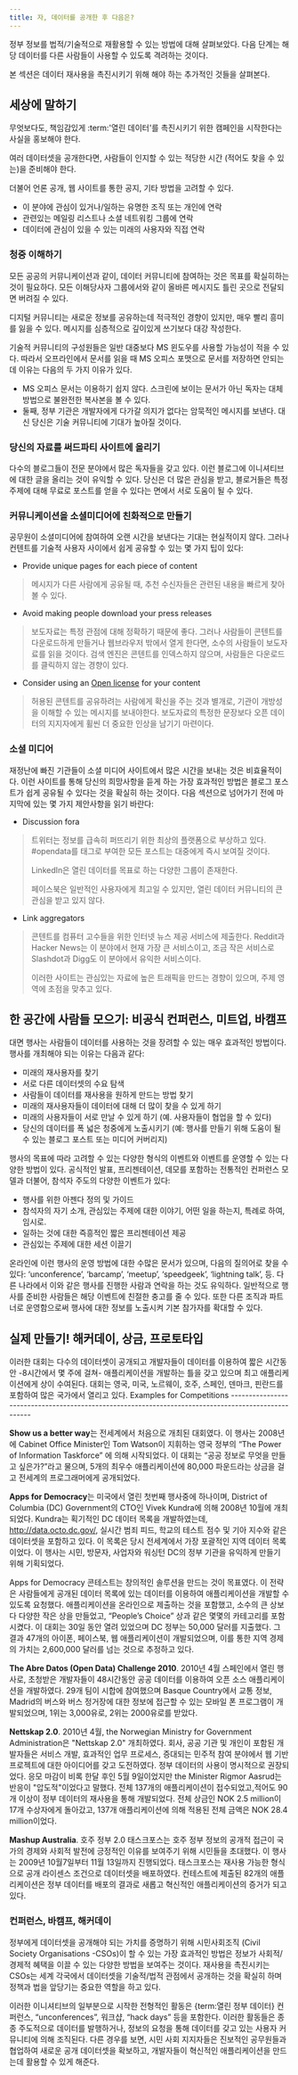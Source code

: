 ```yaml
---
title: 자, 데이터를 공개한 후 다음은?
---
```


정부 정보를 법적/기술적으로 재활용할 수 있는 방법에 대해 살펴보았다. 다음 단계는 해당 데이터를 다른 사람들이 사용할 수 있도록 격려하는 것이다.

본 섹션은 데이터 재사용을 촉진시키기 위해 해야 하는 추가적인 것들을 살펴본다.

## 세상에 말하기

무엇보다도, 책임감있게 :term:'열린 데이터'를 촉진시키기 위한 캠페인을 시작한다는 사실을 홍보해야 한다.

여러 데이터셋을 공개한다면, 사람들이 인지할 수 있는 적당한 시간 (적어도 찾을 수 있는)을 준비해야 한다.

더불어 언론 공개, 웹 사이트를 통한 공지, 기타 방법을 고려할 수 있다.

-   이 분야에 관심이 있거나/일하는 유명한 조직 또는 개인에 연락
-   관련있는 메일링 리스트나 소셜 네트워킹 그룹에 연락
-   데이터에 관심이 있을 수 있는 미래의 사용자와 직접 연락

### 청중 이해하기

모든 공공의 커뮤니케이션과 같이, 데이터 커뮤니티에 참여하는 것은 목표를 확실히하는 것이 필요하다. 모든 이해당사자 그룹에서와 같이 올바른 메시지도 틀린 곳으로 전달되면 버려질 수 있다.

디지털 커뮤니티는 새로운 정보를 공유하는데 적극적인 경향이 있지만, 매우 빨리 흥미를 잃을 수 있다. 메시지를 심층적으로 깊이있게 쓰기보다 대강 작성한다.

기술적 커뮤니티의 구성원들은 일반 대중보다 MS 윈도우를 사용할 가능성이 적을 수 있다. 따라서 오프라인에서 문서를 읽을 때 MS 오피스 포맷으로 문서를 저장하면 안되는데 이유는 다음의 두 가지 이유가 있다.

-   MS 오피스 문서는 이용하기 쉽지 않다. 스크린에 보이는 문서가 아닌 독자는 대체방법으로 불완전한 복사본을 볼 수 있다.
-   둘째, 정부 기관은 개발자에게 다가갈 의지가 없다는 암묵적인 메시지를 보낸다. 대신 당신은 기술 커뮤니티에 기대가 높아질 것이다.

### 당신의 자료를 써드파티 사이트에 올리기

다수의 블로그들이 전문 분야에서 많은 독자들을 갖고 있다. 이런 블로그에 이니셔티브에 대한 글을 올리는 것이 유익할 수 있다. 당신은 더 많은 관심을 받고, 블로거들은 특정 주제에 대해 무료로 포스트를 얻을 수 있다는 면에서 서로 도움이 될 수 있다.

### 커뮤니케이션을 소셜미디어에 친화적으로 만들기

공무원이 소셜미디어에 참여하여 오랜 시간을 보낸다는 기대는 현실적이지 않다. 그러나 컨텐트를 기술적 사용자 사이에서 쉽게 공유할 수 있는 몇 가지 팁이 있다:

-   Provide unique pages for each piece of content

> 메시지가 다른 사람에게 공유될 때, 추천 수신자들은 관련된 내용을 빠르게 찾아볼 수 있다.

-   Avoid making people download your press releases

> 보도자료는 특정 관점에 대해 정확하기 때문에 좋다. 그러나 사람들이 콘텐트를 다운로드하게 만들거나 웹브라우저 밖에서 열게 한다면, 소수의 사람들이 보도자료를 읽을 것이다. 검색 엔진은 콘텐트를 인덱스하지 않으며, 사람들은 다운로드를 클릭하지 않는 경향이 있다.

-   Consider using an [Open license](http://opendefinition.org/licenses/#content) for your content

> 허용된 콘텐트를 공유하려는 사람에게 확신을 주는 것과 별개로, 기관이 개방성을 이해할 수 있는 메시지를 보내야한다. 보도자료의 특정한 문장보다 오픈 데이터의 지지자에게 휠씬 더 중요한 인상을 남기기 마련이다.

### 소셜 미디어

재정난에 빠진 기관들이 소셜 미디어 사이트에서 많은 시간을 보내는 것은 비효율적이다. 이런 사이트를 통해 당신의 희망사항을 듣게 하는 가장 효과적인 방법은 블로그 포스트가 쉽게 공유될 수 있다는 것을 확실히 하는 것이다. 다음 섹션으로 넘어가기 전에 마지막에 있는 몇 가지 제안사항을 읽기 바란다:

-   Discussion fora

> 트위터는 정보를 급속히 퍼뜨리기 위한 최상의 플랫폼으로 부상하고 있다. \#opendata를 태그로 부여한 모든 포스트는 대중에게 즉시 보여질 것이다.
>
> LinkedIn은 열린 데이터를 목표로 하는 다양한 그룹이 존재한다.
>
> 페이스북은 일반적인 사용자에게 최고일 수 있지만, 열린 데이터 커뮤니티의 큰 관심을 받고 있지 않다.

-   Link aggregators

> 콘텐트를 컴퓨터 고수들을 위한 인터넷 뉴스 제공 서비스에 제출한다. Reddit과 Hacker News는 이 분야에서 현재 가장 큰 서비스이고, 조금 작은 서비스로 Slashdot과 Digg도 이 분야에서 유익한 서비스이다.
>
> 이러한 사이트는 관심있는 자료에 높은 트래픽을 만드는 경향이 있으며, 주제 영역에 초점을 맞추고 있다.

## 한 공간에 사람들 모으기: 비공식 컨퍼런스, 미트업, 바캠프

대면 행사는 사람들이 데이터를 사용하는 것을 장려할 수 있는 매우 효과적인 방법이다. 행사를 개최해야 되는 이유는 다음과 같다:

-   미래의 재사용자를 찾기
-   서로 다른 데이터셋의 수요 탐색
-   사람들이 데이터를 재사용을 원하게 만드는 방법 찾기
-   미래의 재사용자들이 데이터에 대해 더 많이 찾을 수 있게 하기
-   미래의 사용자들이 서로 만날 수 있게 하기 (예. 사용자들이 협업을 할 수 있다)
-   당신의 데이터를 폭 넓은 청중에게 노출시키기 (예: 행사를 만들기 위해 도움이 될 수 있는 블로그 포스트 또는 미디어 커버리지)

행사의 목표에 따라 고려할 수 있는 다양한 형식의 이벤트와 이벤트를 운영할 수 있는 다양한 방법이 있다. 공식적인 발표, 프리젠테이션, 데모를 포함하는 전통적인 컨퍼런스 모델과 더불어, 참석자 주도의 다양한 이벤트가 있다:

-   행사를 위한 아젠다 정의 및 가이드
-   참석자의 자기 소개, 관심있는 주제에 대한 이야기, 어떤 일을 하는지, 특례로 하여, 임시로.
-   일하는 것에 대한 즉흥적인 짧은 프리젠테이션 제공
-   관심있는 주제에 대한 세션 이끌기

온라인에 이런 행사의 운영 방법에 대한 수많은 문서가 있으며, 다음의 질의어로 찾을 수 있다: ‘unconference’, ‘barcamp’, ‘meetup’, ‘speedgeek’, ‘lightning talk’, 등. 다른 나라에서 이와 같은 행사를 진행한 사람과 연락을 하는 것도 유익하다. 일반적으로 행사를 준비한 사람들은 해당 이벤트에 친절한 충고를 줄 수 있다. 또한 다른 조직과 파트너로 운영함으로써 행사에 대한 정보를 노출시켜 기본 참가자를 확대할 수 있다.

## 실제 만들기! 해커데이, 상금, 프로토타입

이러한 대회는 다수의 데이터셋이 공개되고 개발자들이 데이터를 이용하여 짧은 시간동안 -8시간에서 몇 주에 걸쳐- 애플리케이션을 개발하는 틀을 갖고 있으며 최고 애플리케이션에게 상이 수여된다. 대회는 영국, 미국, 노르웨이, 호주, 스페인, 덴마크, 핀란드를 포함하여 많은 국가에서 열리고 있다. Examples for Competitions ----------------------------------------------------------------------------------------------------

**Show us a better way**는 전세계에서 처음으로 개최된 대회였다. 이 행사는 2008년에 Cabinet Office Minister인 Tom Watson이 지휘하는 영국 정부의 “The Power of Information Taskforce” 에 의해 시작되었다. 이 대회는 “공공 정보로 무엇을 만들고 싶은가?”라고 물으며, 5개의 최우수 애플리케이션에 80,000 파운드라는 상금을 걸고 전세계의 프로그래머에게 공개되었다.

**Apps for Democracy**는 미국에서 열린 첫번째 행사중에 하나이며, District of Columbia (DC) Government의 CTO인 Vivek Kundra에 의해 2008년 10월에 개최되었다. Kundra는 획기적인 DC 데이터 목록을 개발하였는데, <http://data.octo.dc.gov/>, 실시간 범죄 피드, 학교의 테스트 점수 및 기아 지수와 같은 데이터셋을 포함하고 있다. 이 목록은 당시 전세계에서 가장 포괄적인 지역 데이터 목록이었다. 이 행사는 시민, 방문자, 사업자와 워싱턴 DC의 정부 기관을 유익하게 만들기 위해 기획되었다.

Apps for Democracy 콘테스트는 창의적인 솔루션을 만드는 것이 목표였다. 이 전략은 사람들에게 공개된 데이터 목록에 있는 데이터를 이용하여 애플리케이션을 개발할 수 있도록 요청했다. 애플리케이션을 온라인으로 제출하는 것을 포함했고, 소수의 큰 상보다 다양한 작은 상을 만들었고, “People’s Choice” 상과 같은 몇몇의 카테고리를 포함시켰다. 이 대회는 30일 동안 열려 있었으며 DC 정부는 50,000 달러를 지출했다. 그 결과 47개의 아이폰, 페이스북, 웹 애플리케이션이 개발되었으며, 이를 통한 지역 경제의 가치는 2,600,000 달러를 넘는 것으로 추정하고 있다.

**The Abre Datos (Open Data) Challenge 2010**. 2010년 4월 스페인에서 열린 행사로, 초청받은 개발자들이 48시간동안 공공 데이터를 이용하여 오픈 소스 애플리케이션을 개발하였다. 29개 팀이 시합에 참여했으며 Basque Country에서 교통 정보, Madrid의 버스와 버스 정거장에 대한 정보에 접근할 수 있는 모바일 폰 프로그램이 개발되었으며, 1위는 3,000유로, 2위는 2000유로를 받았다.

**Nettskap 2.0**. 2010년 4월, the Norwegian Ministry for Government Administration은 "Nettskap 2.0" 개최하였다. 회사, 공공 기관 및 개인이 포함된 개발자들은 서비스 개발, 효과적인 업무 프로세스, 증대되는 민주적 참여 분야에서 웹 기반 프로젝트에 대한 아이디어를 갖고 도전하였다. 정부 데이터의 사용이 명시적으로 권장되었다. 응모 마감이 비록 한달 후인 5월 9일이었지만 the Minister Rigmor Aasrud는 반응이 "압도적"이었다고 말했다. 전체 137개의 애플리케이션이 접수되었고,적어도 90개 이상이 정부 데이터의 재사용을 통해 개발되었다. 전체 상금인 NOK 2.5 million이 17개 수상자에게 돌아갔고, 137개 애플리케이션에 의해 적용된 전체 금액은 NOK 28.4 million이었다.

**Mashup Australia**. 호주 정부 2.0 태스크포스는 호주 정부 정보의 공개적 접근이 국가의 경제와 사회적 발전에 긍정적인 이유를 보여주기 위해 시민들을 초대했다. 이 행사는 2009년 10월7일부터 11월 13일까지 진행되었다. 태스크포스는 재사용 가능한 형식으로 공개 라이센스 조건으로 데이터셋을 배포하였다. 컨테스트에 제출된 82개의 애플리케이션은 정부 데이터를 배포의 결과로 새롭고 혁신적인 애플리케이션의 증거가 되고 있다.

### 컨퍼런스, 바캠프, 해커데이

정부에게 데이터셋을 공개해야 되는 가치를 증명하기 위해 시민사회조직 (Civil Society Organisations -CSOs)이 할 수 있는 가장 효과적인 방법은 정보가 사회적/경제적 혜택을 이끌 수 있는 다양한 방법을 보여주는 것이다. 재사용을 촉진시키는 CSOs는 세계 각국에서 데이터셋을 기술적/법적 관점에서 공개하는 것을 확실히 하며 정책과 법을 앞당기는 중요한 역할을 하고 있다.

이러한 이니셔티브의 일부분으로 시작한 전형적인 활동은 {term:열린 정부 데이터} 컨퍼런스, “unconferences”, 워크샵, “hack days” 등을 포함한다. 이러한 활동들은 종종 주도적으로 데이터를 발행하거나, 정보의 요청을 통해 데이터를 갖고 있는 사용자 커뮤니티에 의해 조직된다. 다른 경우를 보면, 시민 사회 지지자들은 진보적인 공무원들과 협업하여 새로운 공개 데이터셋을 확보하고, 개발자들이 혁신적인 애플리케이션을 만드는데 활용할 수 있게 해준다.